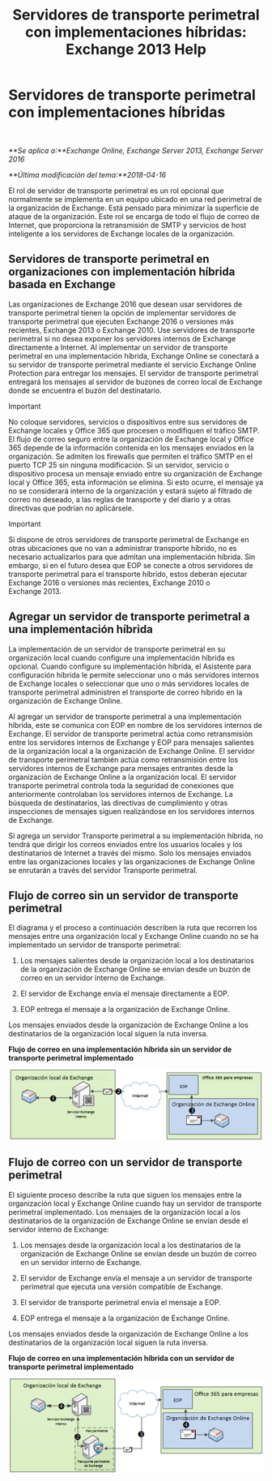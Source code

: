 ﻿---
title: 'Servidores de transporte perimetral con implementaciones híbridas: Exchange 2013 Help'
TOCTitle: Servidores de transporte perimetral con implementaciones híbridas
ms:assetid: 166b1490-5c56-40df-a17b-e8bb36224fd9
ms:mtpsurl: https://technet.microsoft.com/es-es/library/Hh134662(v=EXCHG.150)
ms:contentKeyID: 48268935
ms.date: 04/26/2018
mtps_version: v=EXCHG.150
ms.translationtype: HT
---

# Servidores de transporte perimetral con implementaciones híbridas

 

_**Se aplica a:**Exchange Online, Exchange Server 2013, Exchange Server 2016_

_**Última modificación del tema:**2018-04-16_

El rol de servidor de transporte perimetral es un rol opcional que normalmente se implementa en un equipo ubicado en una red perimetral de la organización de Exchange. Está pensado para minimizar la superficie de ataque de la organización. Este rol se encarga de todo el flujo de correo de Internet, que proporciona la retransmisión de SMTP y servicios de host inteligente a los servidores de Exchange locales de la organización.

## Servidores de transporte perimetral en organizaciones con implementación híbrida basada en Exchange

Las organizaciones de Exchange 2016 que desean usar servidores de transporte perimetral tienen la opción de implementar servidores de transporte perimetral que ejecuten Exchange 2016 o versiones más recientes, Exchange 2013 o Exchange 2010. Use servidores de transporte perimetral si no desea exponer los servidores internos de Exchange directamente a Internet. Al implementar un servidor de transporte perimetral en una implementación híbrida, Exchange Online se conectará a su servidor de transporte perimetral mediante el servicio Exchange Online Protection para entregar los mensajes. El servidor de transporte perimetral entregará los mensajes al servidor de buzones de correo local de Exchange donde se encuentra el buzón del destinatario.


> [!IMPORTANT]
> No coloque servidores, servicios o dispositivos entre sus servidores de Exchange locales y Office 365 que procesen o modifiquen el tráfico SMTP. El flujo de correo seguro entre la organización de Exchange local y Office 365 depende de la información contenida en los mensajes enviados en la organización. Se admiten los firewalls que permiten el tráfico SMTP en el puerto TCP 25 sin ninguna modificación. Si un servidor, servicio o dispositivo procesa un mensaje enviado entre su organización de Exchange local y Office 365, esta información se elimina. Si esto ocurre, el mensaje ya no se considerará interno de la organización y estará sujeto al filtrado de correo no deseado, a las reglas de transporte y del diario y a otras directivas que podrían no aplicársele.




> [!IMPORTANT]
> Si dispone de otros servidores de transporte perimetral de Exchange en otras ubicaciones que no van a administrar transporte híbrido, no es necesario actualizarlos para que admitan una implementación híbrida. Sin embargo, si en el futuro desea que EOP se conecte a otros servidores de transporte perimetral para el transporte híbrido, estos deberán ejecutar Exchange 2016 o versiones más recientes, Exchange 2010 o Exchange&nbsp;2013.



## Agregar un servidor de transporte perimetral a una implementación híbrida

La implementación de un servidor de transporte perimetral en su organización local cuando configure una implementación híbrida es opcional. Cuando configure su implementación híbrida, el Asistente para configuración híbrida le permite seleccionar uno o más servidores internos de Exchange locales o seleccionar que uno o más servidores locales de transporte perimetral administren el transporte de correo híbrido en la organización de Exchange Online.

Al agregar un servidor de transporte perimetral a una implementación híbrida, este se comunica con EOP en nombre de los servidores internos de Exchange. El servidor de transporte perimetral actúa como retransmisión entre los servidores internos de Exchange y EOP para mensajes salientes de la organización local a la organización de Exchange Online. El servidor de transporte perimetral también actúa como retransmisión entre los servidores internos de Exchange para mensajes entrantes desde la organización de Exchange Online a la organización local. El servidor transporte perimetral controla toda la seguridad de conexiones que anteriormente controlaban los servidores internos de Exchange. La búsqueda de destinatarios, las directivas de cumplimiento y otras inspecciones de mensajes siguen realizándose en los servidores internos de Exchange.

Si agrega un servidor Transporte perimetral a su implementación híbrida, no tendrá que dirigir los correos enviados entre los usuarios locales y los destinatarios de Internet a través del mismo. Solo los mensajes enviados entre las organizaciones locales y las organizaciones de Exchange Online se enrutarán a través del servidor Transporte perimetral.

## Flujo de correo sin un servidor de transporte perimetral

El diagrama y el proceso a continuación describen la ruta que recorren los mensajes entre una organización local y Exchange Online cuando no se ha implementado un servidor de transporte perimetral:

1.  Los mensajes salientes desde la organización local a los destinatarios de la organización de Exchange Online se envían desde un buzón de correo en un servidor interno de Exchange.

2.  El servidor de Exchange envía el mensaje directamente a EOP.

3.  EOP entrega el mensaje a la organización de Exchange Online.

Los mensajes enviados desde la organización de Exchange Online a los destinatarios de la organización local siguen la ruta inversa.

**Flujo de correo en una implementación híbrida sin un servidor de transporte perimetral implementado**

![Flujo de correo electrónico híbrido sin un servidor de transporte perimetral](images/Hh134662.a95b4d1e-fd4a-4952-b891-22f84c9e71a3(EXCHG.150).png "Flujo de correo electrónico híbrido sin un servidor de transporte perimetral")

## Flujo de correo con un servidor de transporte perimetral

El siguiente proceso describe la ruta que siguen los mensajes entre la organización local y Exchange Online cuando hay un servidor de transporte perimetral implementado. Los mensajes de la organización local a los destinatarios de la organización de Exchange Online se envían desde el servidor interno de Exchange:

1.  Los mensajes desde la organización local a los destinatarios de la organización de Exchange Online se envían desde un buzón de correo en un servidor interno de Exchange.

2.  El servidor de Exchange envía el mensaje a un servidor de transporte perimetral que ejecuta una versión compatible de Exchange.

3.  El servidor de transporte perimetral envía el mensaje a EOP.

4.  EOP entrega el mensaje a la organización de Exchange Online.

Los mensajes enviados desde la organización de Exchange Online a los destinatarios de la organización local siguen la ruta inversa.

**Flujo de correo en una implementación híbrida con un servidor de transporte perimetral implementado**

![Flujo de correo electrónico híbrido con un servidor de transporte perimetral](images/Hh134662.821fe099-56f5-4501-8e1a-e184ba07a653(EXCHG.150).png "Flujo de correo electrónico híbrido con un servidor de transporte perimetral")

